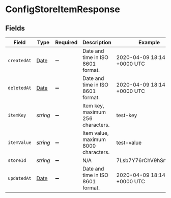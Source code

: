 # ConfigStoreItemResponse


## Fields

| Field                                                                                         | Type                                                                                          | Required                                                                                      | Description                                                                                   | Example                                                                                       |
| --------------------------------------------------------------------------------------------- | --------------------------------------------------------------------------------------------- | --------------------------------------------------------------------------------------------- | --------------------------------------------------------------------------------------------- | --------------------------------------------------------------------------------------------- |
| `createdAt`                                                                                   | [Date](https://developer.mozilla.org/en-US/docs/Web/JavaScript/Reference/Global_Objects/Date) | :heavy_minus_sign:                                                                            | Date and time in ISO 8601 format.                                                             | 2020-04-09 18:14:30 +0000 UTC                                                                 |
| `deletedAt`                                                                                   | [Date](https://developer.mozilla.org/en-US/docs/Web/JavaScript/Reference/Global_Objects/Date) | :heavy_minus_sign:                                                                            | Date and time in ISO 8601 format.                                                             | 2020-04-09 18:14:30 +0000 UTC                                                                 |
| `itemKey`                                                                                     | *string*                                                                                      | :heavy_minus_sign:                                                                            | Item key, maximum 256 characters.                                                             | test-key                                                                                      |
| `itemValue`                                                                                   | *string*                                                                                      | :heavy_minus_sign:                                                                            | Item value, maximum 8000 characters.                                                          | test-value                                                                                    |
| `storeId`                                                                                     | *string*                                                                                      | :heavy_minus_sign:                                                                            | N/A                                                                                           | 7Lsb7Y76rChV9hSrv3KgFl                                                                        |
| `updatedAt`                                                                                   | [Date](https://developer.mozilla.org/en-US/docs/Web/JavaScript/Reference/Global_Objects/Date) | :heavy_minus_sign:                                                                            | Date and time in ISO 8601 format.                                                             | 2020-04-09 18:14:30 +0000 UTC                                                                 |